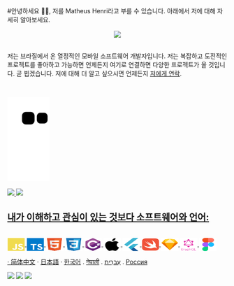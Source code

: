 #안녕하세요 👋🏻, 저를 Matheus Henri라고 부를 수 있습니다. 아래에서 저에 대해 자세히 알아보세요.
<div align="center">
  <img src="https://source.unsplash.com/850x180/?softwaredeveloper" align="center" />
</div>
<div>
  <br />
  <p>
    저는 브라질에서 온 열정적인 모바일 소프트웨어 개발자입니다.
    저는 복잡하고 도전적인 프로젝트를 좋아하고 가능하면 언제든지
    여기로 연결하면 다양한 프로젝트가 올 것입니다. 곧 뵙겠습니다. 저에 대해 더 알고 싶으시면 언제든지
    <a href="https://Math.ADS@outlook.com" target="_blank">저에게 연락</a>.
  </p>
  <br />
</div>

![Snake animation](https://github.com/rafaballerini/rafaballerini/blob/output/github-contribution-grid-snake.svg)
<div>
  <a href="https://github.com/Matheus-H-Mx"> 
  <img height="180em" src="https://github-readme-stats.vercel.app/api?username=Matheus-H-Mx&show_icons=true&theme=white&include_all_commits=true&count_private=true"/>
  <img height="160em" src="https://media.giphy.com/media/VbDqmJbxaeYCoM92Ow/giphy.gif"/>
</div>
  
 ## 내가 이해하고 관심이 있는 것보다 소프트웨어와 언어:
  
<div style="display: inline_block"><br>
  <img align="center" alt="MX-Js" height="30" width="40" src="https://raw.githubusercontent.com/devicons/devicon/master/icons/javascript/javascript-plain.svg">
  <img align="center" alt="MX-Ts" height="30" width="40" src="https://raw.githubusercontent.com/devicons/devicon/master/icons/typescript/typescript-plain.svg">
  <img align="center" alt="MX-HTML" height="30" width="40" src="https://raw.githubusercontent.com/devicons/devicon/master/icons/html5/html5-original.svg">
  <img align="center" alt="MX-CSS" height="30" width="40" src="https://raw.githubusercontent.com/devicons/devicon/master/icons/css3/css3-original.svg">
  <img align="center" alt="MX-Csharp" height="30" width="40" src="https://raw.githubusercontent.com/devicons/devicon/master/icons/csharp/csharp-original.svg">
  <img align="center" alt="MX-Apple" height="30" width="40" src="https://raw.githubusercontent.com/devicons/devicon/master/icons/apple/apple-original.svg">
  <img align="center" alt="MX-Flutter" height="30" width="40" src="https://github.com/devicons/devicon/blob/master/icons/flutter/flutter-original.svg">
  <img align="center" alt="MX-Swift" height="30" width="40" src="https://raw.githubusercontent.com/devicons/devicon/master/icons/swift/swift-original.svg">
  <img align="center" alt="MX-Sketch" height="30" width="40" src="https://raw.githubusercontent.com/devicons/devicon/master/icons/sketch/sketch-original.svg">
  <img align="center" alt="MX-GraphQL" height="30" width="40" src="https://raw.githubusercontent.com/devicons/devicon/master/icons/graphql/graphql-plain-wordmark.svg">
  <img align="center" alt="Figma" height="30" width="40" src="https://raw.githubusercontent.com/devicons/devicon/master/icons/figma/figma-original.svg">                                                                                                                                       
   </div>
 
  <p>
  </p> 
 <p align="left">
    ·
    <a href="https://github.com/Matheus-H-Mx/ReadMe-Variants/blob/main/README-CN.md">简体中文</a>
    ·
    <a href="https://github.com/Matheus-H-Mx/ReadMe-Variants/blob/main/README-JP.md">日本語</a>
    ·
    <a href="https://github.com/Matheus-H-Mx/ReadMe-Variants/blob/main/README-KOR.md">한국어</a>
    .
   <a href="https://github.com/Matheus-H-Mx/ReadMe-Variants/blob/main/README-Ni.md">नेपाली</a>
    .
   <a href="https://github.com/Matheus-H-Mx/ReadMe-Variants/blob/main/README-IL.md">עִברִית</a>
   .
   <a href="https://github.com/Matheus-H-Mx/ReadMe-Variants/blob/main/README-RU.md">Россия</a>
  </p>
 
 
  
<div> 
  <a href="https://encurtador.com.br/fhoqS" target="_blank"><img src="https://img.shields.io/badge/WhatsApp-25D366?style=for-the-badge&logo=whatsapp&logoColor=white" target="_blank"></a> 
  <a href="https://math.h.mx@gmail.com"><img src="https://img.shields.io/badge/-Gmail-%23333?style=for-the-badge&logo=gmail&logoColor=white" target="_blank"></a>
  <a href="https://www.linkedin.com/in/matheus-h-santos-4548461a2/" target="_blank"><img src="https://img.shields.io/badge/-LinkedIn-%230077B5?style=for-the-badge&logo=linkedin&logoColor=white" target="_blank"></a>
</div>
